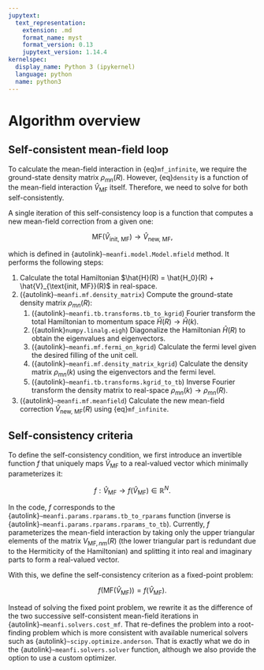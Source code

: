 ```yaml
---
jupytext:
  text_representation:
    extension: .md
    format_name: myst
    format_version: 0.13
    jupytext_version: 1.14.4
kernelspec:
  display_name: Python 3 (ipykernel)
  language: python
  name: python3
---
```

# Algorithm overview

## Self-consistent mean-field loop

To calculate the mean-field interaction in {eq}`mf_infinite`, we require the ground-state density matrix $\rho_{mn}(R)$.
However, {eq}`density` is a function of the mean-field interaction $\hat{V}_{\text{MF}}$ itself.
Therefore, we need to solve for both self-consistently.

A single iteration of this self-consistency loop is a function that computes a new mean-field correction from a given one:

$$
\text{MF}(\hat{V}_{\text{init, MF}}) \to \hat{V}_{\text{new, MF}},
$$

which is defined in {autolink}`~meanfi.model.Model.mfield` method.
It performs the following steps:

1. Calculate the total Hamiltonian $\hat{H}(R) = \hat{H_0}(R) + \hat{V}_{\text{init, MF}}(R)$ in real-space.
2. ({autolink}`~meanfi.mf.density_matrix`) Compute the ground-state density matrix $\rho_{mn}(R)$:
    1. ({autolink}`~meanfi.tb.transforms.tb_to_kgrid`) Fourier transform the total Hamiltonian to momentum space $\hat{H}(R) \to \hat{H}(k)$.
    2. ({autolink}`numpy.linalg.eigh`) Diagonalize the Hamiltonian $\hat{H}(R)$ to obtain the eigenvalues and eigenvectors.
    3. ({autolink}`~meanfi.mf.fermi_on_kgrid`) Calculate the fermi level given the desired filling of the unit cell.
    4. ({autolink}`~meanfi.mf.density_matrix_kgrid`) Calculate the density matrix $\rho_{mn}(k)$ using the eigenvectors and the fermi level.
    5. ({autolink}`~meanfi.tb.transforms.kgrid_to_tb`) Inverse Fourier transform the density matrix to real-space $\rho_{mn}(k) \to \rho_{mn}(R)$.
3. ({autolink}`~meanfi.mf.meanfield`) Calculate the new mean-field correction $\hat{V}_{\text{new, MF}}(R)$ using {eq}`mf_infinite`.

## Self-consistency criteria

To define the self-consistency condition, we first introduce an invertible function $f$ that uniquely maps $\hat{V}_{\text{MF}}$ to a real-valued vector which minimally parameterizes it:

$$
f : \hat{V}_{\text{MF}} \to f(\hat{V}_{\text{MF}}) \in \mathbb{R}^N.
$$

In the code, $f$ corresponds to the {autolink}`~meanfi.params.rparams.tb_to_rparams` function (inverse is {autolink}`~meanfi.params.rparams.rparams_to_tb`).
Currently, $f$ parameterizes the mean-field interaction by taking only the upper triangular elements of the matrix $V_{\text{MF}, nm}(R)$ (the lower triangular part is redundant due to the Hermiticity of the Hamiltonian) and splitting it into real and imaginary parts to form a real-valued vector.

With this, we define the self-consistency criterion as a fixed-point problem:

$$
f(\text{MF}(\hat{V}_{\text{MF}})) = f(\hat{V}_{\text{MF}}).
$$

Instead of solving the fixed point problem, we rewrite it as the difference of the two successive self-consistent mean-field iterations in {autolink}`~meanfi.solvers.cost_mf`.
That re-defines the problem into a root-finding problem which is more consistent with available numerical solvers such as {autolink}`~scipy.optimize.anderson`.
That is exactly what we do in the {autolink}`~meanfi.solvers.solver` function, although we also provide the option to use a custom optimizer.
